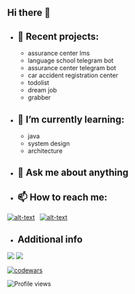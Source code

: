 ## Hi there 👋 

- 🔭 Recent projects:
  - 
    - assurance center lms 
    - language school telegram bot
    - assurance center telegram bot
    - car accident registration center
    - todolist
    - dream job
    - grabber

- 🌱 I’m currently learning:
  - 
    - java
    - system design
    - architecture
  
- 💬 Ask me about anything
  - 

<!--
- 🔭 I’m currently working on:
- 👯 I’m looking to collaborate on ...
- 🤔 I’m looking for help with ...
- 📫 How to reach me: ...
- 😄 Pronouns: ...
- ⚡ Fun fact: ...
-->
<!--
![Github stats](https://github-readme-stats.vercel.app/api?username=waterpoleg&hide=stars,prs,issues,contribs)
[![Top Langs](https://github-readme-stats.vercel.app/api/top-langs/?username=waterpoleg&layout=compact)](https://github.com/waterpoleg/github-readme-stats)
-->

- 📫 How to reach me:
  - 

[![alt-text](https://img.shields.io/badge/-telegram-grey?style=flat&logo=telegram&logoColor=white)](https://t.me/waterpoleg)&nbsp;&nbsp;
[![alt-text](https://img.shields.io/badge/@%20email-005FED?style=flat&logo=mail&logoColor=white)](mailto:watepoleg@gmail.com)&nbsp;&nbsp;

- Additional info 
  -

![](https://github-profile-summary-cards.vercel.app/api/cards/stats?username=waterpoleg&theme=solarized_dark)
![](https://github-profile-summary-cards.vercel.app/api/cards/repos-per-language?username=waterpoleg&theme=solarized_dark)
<!--
[![alt-text](https://img.shields.io/badge/-telegram-grey?style=flat&logo=telegram&logoColor=white)](https://t.me/waterpoleg)&nbsp;&nbsp;
[![alt-text](https://img.shields.io/badge/@%20email-005FED?style=flat&logo=mail&logoColor=white)](mailto:watepoleg@gmail.com)&nbsp;&nbsp;
-->
[![codewars](https://www.codewars.com/users/waterpoleg/badges/small)](https://www.codewars.com/users/waterpoleg)

![Profile views](https://gpvc.arturio.dev/waterpoleg)
